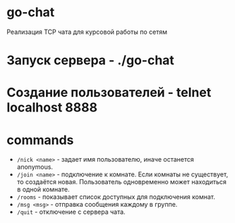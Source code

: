 # go-chat
Реализация TCP чата для курсовой работы по сетям

# Запуск сервера - ./go-chat

# Создание пользователей - telnet localhost 8888

# commands

- `/nick <name>` - задает имя пользователю, иначе останется anonymous.
- `/join <name>` - подключение к комнате. Если комнаты не существует, то создаётся новая. Пользователь одновременно может находиться в одной комнате.
- `/rooms` - показывает список доступных для подключения комнат.
- `/msg <msg>` - отправка сообщения каждому в группе.
- `/quit` - отключение с сервера чата.
